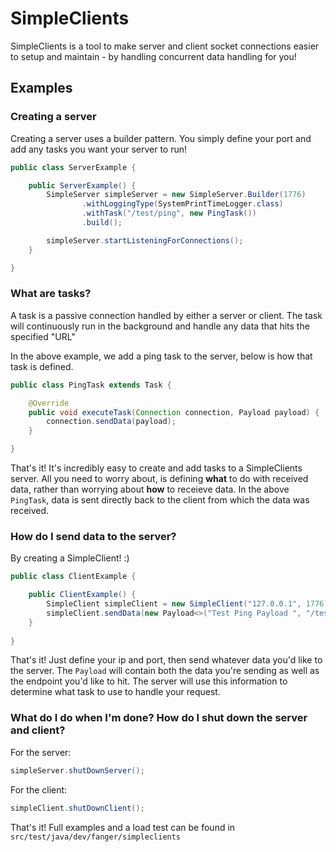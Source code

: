 # SimpleClients
SimpleClients is a tool to make server and client socket connections easier to setup and maintain - by handling 
concurrent data handling for you!

## Examples

### Creating a server
Creating a server uses a builder pattern. You simply define your port and add any tasks you want your server to run!
```java
public class ServerExample {

    public ServerExample() {
        SimpleServer simpleServer = new SimpleServer.Builder(1776)
                .withLoggingType(SystemPrintTimeLogger.class)
                .withTask("/test/ping", new PingTask())
                .build();

        simpleServer.startListeningForConnections();
    }

}
```

### What are tasks?
A task is a passive connection handled by either a server or client. The task will continuously run in the background 
and handle any data that hits the specified "URL"

In the above example, we add a ping task to the server, below is how that task is defined.
```java
public class PingTask extends Task {

    @Override
    public void executeTask(Connection connection, Payload payload) {
        connection.sendData(payload);
    }

}
```
That's it! It's incredibly easy to create and add tasks to a SimpleClients server. All you need to worry about, is 
defining **what** to do with received data, rather than worrying about **how** to receieve data.
In the above `PingTask`, data is sent directly back to the client from which the data was received.

### How do I send data to the server?
By creating a SimpleClient! :)
```java
public class ClientExample {

    public ClientExample() {
        SimpleClient simpleClient = new SimpleClient("127.0.0.1", 1776);
        simpleClient.sendData(new Payload<>("Test Ping Payload ", "/test/ping"));
    }
    
}
```
That's it! Just define your ip and port, then send whatever data you'd like to the server. The `Payload` will contain 
both the data you're sending as well as the endpoint you'd like to hit. The server will use this information to 
determine what task to use to handle your request.

### What do I do when I'm done? How do I shut down the server and client?
For the server:
```java
simpleServer.shutDownServer();
```
For the client:
```java
simpleClient.shutDownClient();
```

That's it! Full examples and a load test can be found in
`src/test/java/dev/fanger/simpleclients`